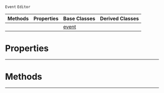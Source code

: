  `Event` `Editor`



|Methods|Properties|Base Classes|Derived Classes|
|---|---|---|---|
| | |[event](https://github.com/ZilchEngine/ZilchDocs/blob/master/code_reference/class_reference/event.markdown)| |


 #  Properties


---  
 #  Methods


---  
 

 